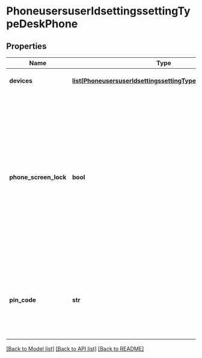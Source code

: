 # PhoneusersuserIdsettingssettingTypeDeskPhone

## Properties
Name | Type | Description | Notes
------------ | ------------- | ------------- | -------------
**devices** | [**list[PhoneusersuserIdsettingssettingTypeDeskPhoneDevices]**](PhoneusersuserIdsettingssettingTypeDeskPhoneDevices.md) | The setting for the devices. | [optional] 
**phone_screen_lock** | **bool** | After enabling this option, you can lock your desk phone screen. PIN Code is required to unlock your phone. This feature is not supported on some devices. See [Supported Device Types](https://support.zoom.us/hc/en-us/articles/360029698771) for more information. | [optional] 
**pin_code** | **str** | The PIN Code to access voicemail, hot desking, and unlocking desk phones. | [optional] 

[[Back to Model list]](../README.md#documentation-for-models) [[Back to API list]](../README.md#documentation-for-api-endpoints) [[Back to README]](../README.md)


